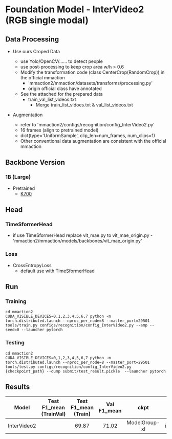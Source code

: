 # Foundation Model - InterVideo2 (RGB single modal)


## Data Processing
- Use ours Croped Data
    - use Yolo/OpenCV/…… to detect people
    - use post-processing to keep crop area w/h > 0.6
    - Modify the transformation code (class CenterCrop(RandomCrop)) in the official mmaction
        - 'mmaction2/mmaction/datasets/transforms/processing.py'
        - origin official class have annotated
    - See the attached for the prepared data
        - train_val_list_videos.txt
            - Merge train_list_vidoes.txt & val_list_videos.txt
    
-  Augmentation
    - refer to 'mmaction2/configs/recognition/config_InterVideo2.py'
    -  16 frames (align to pretrained model)
    - dict(type='UniformSample', clip_len=num_frames, num_clips=1)
    - Other conventional data augmentation are consistent with the official mmaction


## Backbone Version   
### 1B (Large)
- Pretrained
    - [K700](https://huggingface.co/OpenGVLab/InternVideo2-Stage1-1B-224p-K700/blob/main/1B_ft_k710_ft_k700_f16.pth)
    
## Head 
### TimeSformerHead
- if use TimeSformerHead
    replace vit_mae.py to vit_mae_origin.py
        - 'mmaction2/mmaction/models/backbones/vit_mae_origin.py'
### Loss
- CrossEntropyLoss
    - default use with TimeSformerHead

## Run
### Training
```shell
cd mmaction2
CUDA_VISIBLE_DEVICES=0,1,2,3,4,5,6,7 python -m torch.distributed.launch --nproc_per_node=8 --master_port=29501 tools/train.py configs/recognition/config_InterVideo2.py --amp --seed=0 --launcher pytorch
```
### Testing
```shell
cd mmaction2
CUDA_VISIBLE_DEVICES=0,1,2,3,4,5,6,7 python -m torch.distributed.launch --nproc_per_node=8 --master_port=29501 tools/test.py configs/recognition/config_InterVideo2.py {checkpoint_path} --dump submit/test_result.pickle  --launcher pytorch
```


## Results
| Model | Test F1_mean (TrainVal) |Test F1_mean (Train) | Val F1_mean | ckpt | pickle |
| :-: | :-: | :-: | :-: | :-: | :-: |
| InterVideo2 | | 69.87 | 71.02 | ModelGroup-xl  | intervideo_baseline_val_7102_fortest699.pickle |
